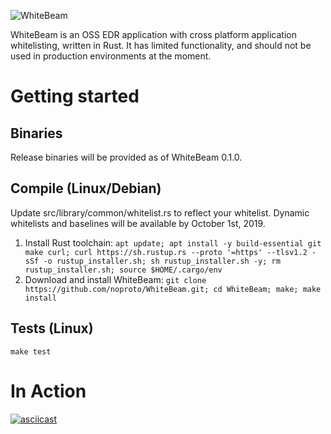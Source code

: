 ![WhiteBeam](https://gist.githubusercontent.com/noproto/ea7d62cd578afdd1bac2e96078c0e6b2/raw/cf895a5fef1f2295671653ece9155f4e1f0478e4/WhiteBeam.svg?sanitize=true)

WhiteBeam is an OSS EDR application with cross platform application whitelisting, written in Rust. It has limited functionality, and should not be used in production environments at the moment.

# Getting started

## Binaries
Release binaries will be provided as of WhiteBeam 0.1.0.

## Compile (Linux/Debian)
Update src/library/common/whitelist.rs to reflect your whitelist. Dynamic whitelists and baselines will be available by October 1st, 2019.

1. Install Rust toolchain:
`apt update; apt install -y build-essential git make curl; curl https://sh.rustup.rs --proto '=https' --tlsv1.2 -sSf -o rustup_installer.sh; sh rustup_installer.sh -y; rm rustup_installer.sh; source $HOME/.cargo/env`
2. Download and install WhiteBeam:
`git clone https://github.com/noproto/WhiteBeam.git; cd WhiteBeam; make; make install`

## Tests (Linux)
`make test`

# In Action

[![asciicast](https://asciinema.org/a/269329.svg)](https://asciinema.org/a/269329)
